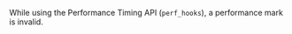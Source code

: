 
While using the Performance Timing API (`perf_hooks`), a performance mark is invalid.

<a id="ERR_INVALID_PROTOCOL"></a>
